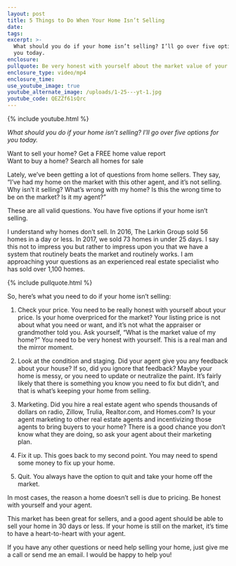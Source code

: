 ```yaml
---
layout: post
title: 5 Things to Do When Your Home Isn’t Selling
date:
tags:
excerpt: >-
  What should you do if your home isn’t selling? I’ll go over five options for
  you today.
enclosure:
pullquote: Be very honest with yourself about the market value of your home.
enclosure_type: video/mp4
enclosure_time:
use_youtube_image: true
youtube_alternate_image: /uploads/1-25---yt-1.jpg
youtube_code: QEZZf61sQrc
---
```



{% include youtube.html %}

*What should you do if your home isn’t selling? I’ll go over five options for you today.*

Want to sell your home? Get a FREE home value report<br>Want to buy a home? Search all homes for sale

Lately, we’ve been getting a lot of questions from home sellers. They say, “I’ve had my home on the market with this other agent, and it’s not selling. Why isn’t it selling? What’s wrong with my home? Is this the wrong time to be on the market? Is it my agent?”&nbsp;

These are all valid questions. You have five options if your home isn’t selling.&nbsp;

I understand why homes don’t sell. In 2016, The Larkin Group sold 56 homes in a day or less. In 2017, we sold 73 homes in under 25 days. I say this not to impress you but rather to impress upon you that we have a system that routinely beats the market and routinely works. I am approaching your questions as an experienced real estate specialist who has sold over 1,100 homes.

{% include pullquote.html %}

So, here’s what you need to do if your home isn’t selling:&nbsp;

1. Check your price. You need to be really honest with yourself about your price. Is your home overpriced for the market? Your listing price is not about what you need or want, and it’s not what the appraiser or grandmother told you. Ask yourself, “What is the market value of my home?” You need to be very honest with yourself. This is a real man and the mirror moment.&nbsp;

2. Look at the condition and staging. Did your agent give you any feedback about your house? If so, did you ignore that feedback? Maybe your home is messy, or you need to update or neutralize the paint. It’s fairly likely that there is something you know you need to fix but didn’t, and that is what’s keeping your home from selling.&nbsp;

3. Marketing. Did you hire a real estate agent who spends thousands of dollars on radio, Zillow, Trulia, Realtor.com, and Homes.com? Is your agent marketing to other real estate agents and incentivizing those agents to bring buyers to your home? There is a good chance you don’t know what they are doing, so ask your agent about their marketing plan.&nbsp;

4. Fix it up. This goes back to my second point. You may need to spend some money to fix up your home.&nbsp;

5. Quit. You always have the option to quit and take your home off the market.&nbsp;

In most cases, the reason a home doesn’t sell is due to pricing. Be honest with yourself and your agent.&nbsp;

This market has been great for sellers, and a good agent should be able to sell your home in 30 days or less. If your home is still on the market, it’s time to have a heart-to-heart with your agent.&nbsp;

If you have any other questions or need help selling your home, just give me a call or send me an email. I would be happy to help you!<br>&nbsp;